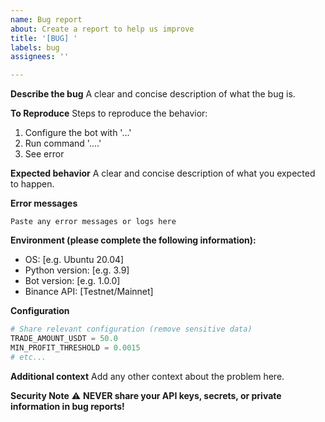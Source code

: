 ```yaml
---
name: Bug report
about: Create a report to help us improve
title: '[BUG] '
labels: bug
assignees: ''

---
```


**Describe the bug**
A clear and concise description of what the bug is.

**To Reproduce**
Steps to reproduce the behavior:
1. Configure the bot with '...'
2. Run command '....'
3. See error

**Expected behavior**
A clear and concise description of what you expected to happen.

**Error messages**
```
Paste any error messages or logs here
```

**Environment (please complete the following information):**
 - OS: [e.g. Ubuntu 20.04]
 - Python version: [e.g. 3.9]
 - Bot version: [e.g. 1.0.0]
 - Binance API: [Testnet/Mainnet]

**Configuration**
```python
# Share relevant configuration (remove sensitive data)
TRADE_AMOUNT_USDT = 50.0
MIN_PROFIT_THRESHOLD = 0.0015
# etc...
```

**Additional context**
Add any other context about the problem here.

**Security Note**
⚠️ **NEVER share your API keys, secrets, or private information in bug reports!**